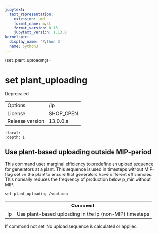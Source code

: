 ```yaml
---
jupytext:
  text_representation:
    extension: .md
    format_name: myst
    format_version: 0.13
    jupytext_version: 1.13.8
kernelspec:
  display_name: 'Python 3'
  name: python3
---
```


(set_plant_uploading)=
# set plant_uploading
Deprecated

|   |   |
|---|---|
|Options|/lp|
|License|SHOP_OPEN|
|Release version|13.0.0.a|

```{contents}
:local:
:depth: 1
```

## Use plant-based uploading outside MIP-period
This command uses marginal efficiency to predefine an upload sequence for generators at a plant. This sequence is used in timesteps without MIP-flag set on the plant to ensure that generators have different efficiencies. This normally reduces the frequency of production below p_min without MIP.
```
set plant_uploading /<option>
```

|<option>|Comment|
|---|---|
|lp|Use plant-based uploading in the lp (non-MIP) timesteps|

If command not set: No upload sequence is calculated or applied.



